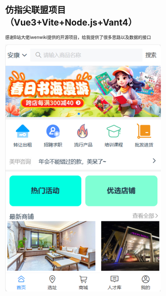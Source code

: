 # 仿指尖联盟项目（Vue3+Vite+Node.js+Vant4）
感谢B站大佬iwenwiki提供的开源项目，给我提供了很多思路以及数据的接口


![image](https://github.com/ZAOM5423/Practice/blob/master/new-project/5ebae1832702b14ddf571469b14d59b.png)
